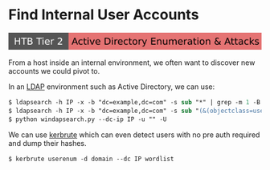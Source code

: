 # Find Internal User Accounts

[![active_directory_enumeration_attacks](../../../../_badges/htb/active_directory_enumeration_attacks.svg)](https://academy.hackthebox.com/course/preview/active-directory-enumeration--attacks)

<div class="row row-cols-lg-2"><div>

From a host inside an internal environment, we often want to discover new accounts we could pivot to.

In an [LDAP](/operating-systems/networking/protocols/ldap.md) environment such as Active Directory, we can use:

```ps
$ ldapsearch -h IP -x -b "dc=example,dc=com" -s sub "*" | grep -m 1 -B 10 pwdHistoryLength
$ ldapsearch -h IP -x -b "dc=example,dc=com" -s sub "(&(objectclass=user))" | grep sAMAccountName: | cut -f2 -d" "
$ python windapsearch.py --dc-ip IP -u "" -U
```
</div><div>

We can use [kerbrute](/cybersecurity/red-team/tools/utilities/windows/kerbrute.md) which can even detect users with no pre auth required and dump their hashes.

```ps
$ kerbrute userenum -d domain --dc IP wordlist
```
</div></div>